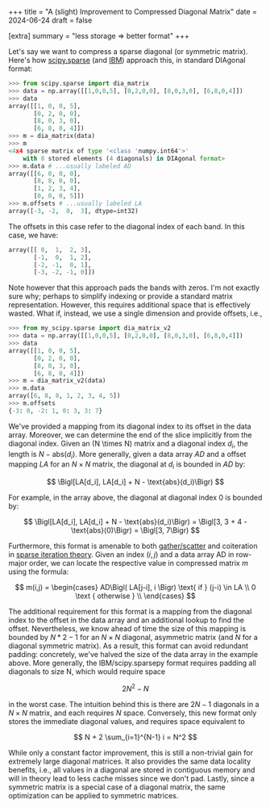+++
title = "A (slight) Improvement to Compressed Diagonal Matrix"
date = 2024-06-24
draft = false

[extra] 
summary = "less storage ⇒ better format"
+++

Let's say we want to compress a sparse diagonal (or symmetric matrix). 
Here's how [scipy.sparse][scipy] (and [IBM][ibm]) approach this, in standard DIAgonal format:

```py
>>> from scipy.sparse import dia_matrix
>>> data = np.array([[1,0,0,5], [0,2,0,0], [8,0,3,0], [6,8,0,4]])
>>> data
array([[1, 0, 0, 5],
       [0, 2, 0, 0],
       [8, 0, 3, 0],
       [6, 8, 0, 4]])
>>> m = dia_matrix(data)
>>> m
<4x4 sparse matrix of type '<class 'numpy.int64'>'
	with 8 stored elements (4 diagonals) in DIAgonal format>
>>> m.data # ...usually labeled AD
array([[6, 0, 0, 0],
       [8, 8, 0, 0],
       [1, 2, 3, 4],
       [0, 0, 0, 5]])
>>> m.offsets # ...usually labeled LA
array([-3, -2,  0,  3], dtype=int32)
```

The offsets in this case refer to the diagonal index of each band. In this case, we have:
```py
array([[ 0,  1,  2, 3],
       [-1,  0,  1, 2],
       [-2, -1,  0, 1],
       [-3, -2, -1, 0]])
```
 
Note however that this approach pads the bands with zeros. I'm not exactly sure why; perhaps to simplify 
indexing or provide a standard matrix representation. However, this requires additional space that is effectively
wasted. What if, instead, we use a single dimension and provide offsets, i.e.,

```py
>>> from my_scipy.sparse import dia_matrix_v2
>>> data = np.array([[1,0,0,5], [0,2,0,0], [8,0,3,0], [6,8,0,4]])
>>> data
array([[1, 0, 0, 5],
       [0, 2, 0, 0],
       [8, 0, 3, 0],
       [6, 8, 0, 4]])
>>> m = dia_matrix_v2(data)
>>> m.data
array([6, 8, 8, 1, 2, 3, 4, 5])
>>> m.offsets
{-3: 0, -2: 1, 0: 3, 3: 7}
```

We've provided a mapping from its diagonal index to its offset in the data array. 
Moreover, we can determine the end of the slice implicitly from the diagonal index. 
Given an \(N \times N\) matrix and a diagonal index $d_i$, the length is $N - \text{abs}(d_i)$. 
More generally, given a data array $AD$ and a offset mapping $LA$ for an $N \times N$ matrix, the diagonal at $d_i$ is bounded in $AD$ by:

$$
\Bigl[LA[d_i], LA[d_i] + N - \text{abs}(d_i)\Bigr)
$$

For example, in the array above, the diagonal at diagonal index 0 is bounded by: 

$$
\Bigl[LA[d_i], LA[d_i] + N - \text{abs}(d_i)\Bigr)
= \Bigl[3, 3 + 4 - \text{abs}(0)\Bigr)
= \Bigl[3, 7\Bigr)
$$

Furthermore, this format is amenable to both [gather/scatter][gs-wiki] and coiteration in [sparse iteration theory][fred]. 
Given an index $(i, j)$ and a data array AD in row-major order, we can locate the respective value in compressed matrix $m$ 
using the formula:

$$
m(i,j) = 
\begin{cases} 
AD\Bigl( LA[j-i], i \Bigr) \text{ if } (j-i) \in LA \\
0 \text { otherwise } \\
\end{cases}
$$

The additional requirement for this format is a mapping from the diagonal index to the offset in the data array 
and an additional lookup to find the offset. Nevertheless, we know ahead of time the size of this mapping is 
bounded by $N * 2 - 1$ for an $N \times N$ diagonal, asymmetric matrix (and $N$ for a diagonal symmetric matrix). 
As a result, this format can avoid redundant padding: concretely, we've halved the size of the data array in the 
example above. More generally, the IBM/scipy.sparsepy format requires padding all diagonals to size N, which would 
require space

$$
2N^2 - N
$$

in the worst case. The intuition behind this is there are $2N - 1$ diagonals in a $N \times N$ matrix, and each 
requires $N$ space. Conversely, this new format only stores the immediate diagonal values, and requires space equivalent to 

$$
N + 2 \sum_{i=1}^{N-1} i = N^2
$$

While only a constant factor improvement, this is still a non-trivial gain for extremely large diagonal matrices. 
It also provides the same data locality benefits, i.e., all values in a diagonal are stored in contiguous memory and will in theory 
lead to less cache misses since we don't pad. Lastly, since a symmetric matrix is a special case of a diagonal matrix, the 
same optimization can be applied to symmetric matrices.

[fred]: https://fredrikbk.com/publications/kjolstad-thesis.pdf
[scipy]: https://docs.scipy.org/doc/scipy/reference/generated/scipy.sparse.dia_matrix.html
[ibm]: https://www.ibm.com/docs/en/essl/6.2?topic=representation-compressed-diagonal-storage-mode
[gs-wiki]: https://en.wikipedia.org/wiki/Gather/scatter_(vector_addressing)
